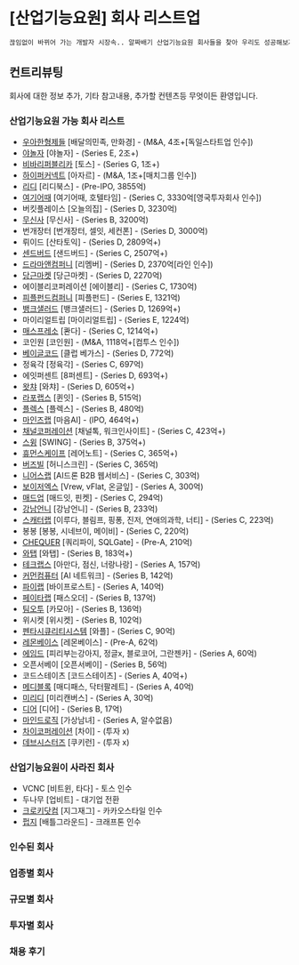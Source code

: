 # [산업기능요원] 회사 리스트업

```txt
끊임없이 바뀌어 가는 개발자 시장속.. 알짜배기 산업기능요원 회사들을 찾아 우리도 성공해보자!
```

## 컨트리뷰팅

회사에 대한 정보 추가, 기타 참고내용, 추가할 컨텐츠등 무엇이든 환영입니다.

### 산업기능요원 가능 회사 리스트

* [우아한형제들]() [배달의민족, 만화경] - (M&A, 4조+[독일스타트업 인수])
* [야놀자]() [야놀자] - (Series E, 2조+)
* [비바리퍼블리카]() [토스] - (Series G, 1조+)
* [하이퍼커넥트]() [아자르] - (M&A, 1조+[매치그룹 인수])
* [리디]() [리디북스] - (Pre-IPO, 3855억)
* [여기어때]() [여기어때, 호텔타임] - (Series C, 3330억[영국투자회사 인수])
* 버킷플레이스 [오늘의집] - (Series D, 3230억)
* [무신사]() [무신사] - (Series B, 3200억)
* 번개장터 [번개장터, 셀잇, 세컨폰] - (Series D, 3000억)
* 뤼이드 [산타토익] - (Series D, 2809억+)
* [센드버드]() [샌드버드] - (Series C, 2507억+)
* [드라마앤컴퍼니]() [리멤버] - (Series D, 2370억[라인 인수])
* [당근마켓]() [당근마켓] - (Series D, 2270억)
* 에이블리코퍼레이션 [에이블리] - (Series C, 1730억)
* [피플펀드컴퍼니]() [피플펀드] - (Series E, 1321억)
* [뱅크샐러드]() [뱅크샐러드] - (Series D, 1269억+)
* 마이리얼트립 [마이리얼트립] - (Series E, 1224억)
* [매스프레소]() [콴다] - (Series C, 1214억+)
* 코인원 [코인원] - (M&A, 1118억+[컴투스 인수]) 
* [베이글코드]() [클럽 베가스] - (Series D, 772억)
* 정육각 [정육각] - (Series C, 697억)
* 에잇퍼센트 [8퍼센트] - (Series D, 693억+)
* [왓챠]() [와챠] - (Series D, 605억+)
* [라포랩스]() [퀸잇] - (Series B, 515억)
* [플렉스]() [플렉스] - (Series B, 480억)
* [마인즈랩]() [마음AI] - (IPO, 464억+)
* [채널코퍼레이션]() [채널톡, 워크인사이트] - (Series C, 423억+)
* [스윙]() [SWING] - (Series B, 375억+)
* [휴먼스케이프]() [레어노트] - (Series C, 365억+)
* [버즈빌]() [허니스크린] - (Series C, 365억)
* [니어스랩]() [AI드론 B2B 웹서비스] - (Series C, 303억)
* [보이저엑스]() [Vrew, vFlat, 온글잎] - (Series A, 300억)
* [매드업]() [매드잇, 핀켓] - (Series C, 294억)
* [강남언니]() [강남언니] - (Series B, 233억)
* [스캐터랩]() [이루다, 블림프, 핑퐁, 진저, 연애의과학, 너티] - (Series C, 223억)
* 봉봉 [봉봉, 시네브이, 메이비] - (Series C, 220억)
* [CHEQUER]() [쿼리파이, SQLGate] - (Pre-A, 210억)
* [와탭]() [와탭] - (Series B, 183억+)
* [테크랩스](http://nextmatch.kr/) [아만다, 점신, 너랑나랑] - (Series A, 157억)
* [커먼컴퓨터]() [AI 네트워크] - (Series B, 142억)
* [파이랩]() [바이프로스트] - (Series A, 140억)
* [페이타랩]() [패스오더] - (Series B, 137억)
* [팀오투]() [카모아] - (Series B, 136억)
* 위시켓 [위시켓] - (Series B, 102억)
* [펜타시큐리티시스템]() [와플] - (Series C, 90억)
* [레몬베이스]() [레몬베이스] - (Pre-A, 62억)
* [에임드]() [피리부는강아지, 정글x, 블로코어, 그란젠카] - (Series A, 60억)
* 오픈서베이 [오픈서베이] - (Series B, 56억)
* 코드스테이츠 [코드스테이츠] - (Series A, 40억+)
* [메디블록]() [매디패스, 닥터팔레트] - (Series A, 40억)
* [미리디]() [미리캔버스] - (Series A, 30억)
* [디어]() [디어] - (Series B, 17억) 
* [마인드로직]() [가상남녀] - (Series A, 알수없음)
* [차이코퍼레이션]() [차이] - (투자 x)
* [데브시스터즈]() [쿠키런] - (투자 x)

### 산업기능요원이 사라진 회사
* VCNC [비트윈, 타다] - 토스 인수
* 두나무 [업비트] - 대기업 전환
* [크로키닷컴]() [지그재그] - 카카오스타일 인수
* [펍지]() [배틀그라운드] - 크래프톤 인수

### 인수된 회사

### 업종별 회사

### 규모별 회사

### 투자별 회사

### 채용 후기